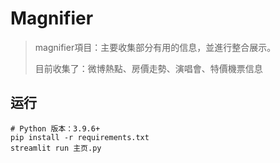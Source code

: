 # Magnifier

> magnifier項目：主要收集部分有用的信息，並進行整合展示。
> 
> 目前收集了：微博熱點、房價走勢、演唱會、特價機票信息


## 运行
```shell
# Python 版本：3.9.6+
pip install -r requirements.txt
streamlit run 主页.py
```